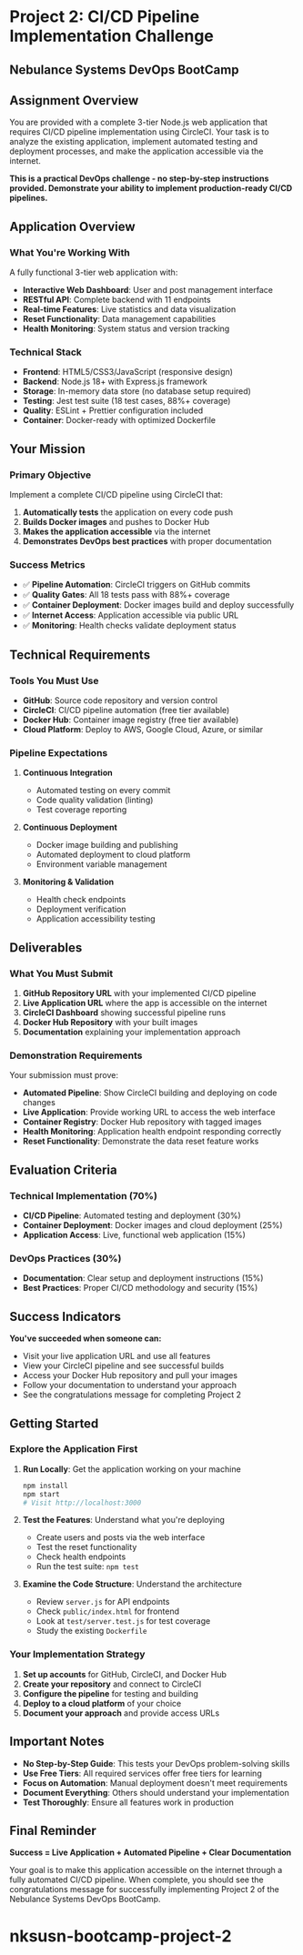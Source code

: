 # Project 2: CI/CD Pipeline Implementation Challenge
## Nebulance Systems DevOps BootCamp

## Assignment Overview

You are provided with a complete 3-tier Node.js web application that requires CI/CD pipeline implementation using CircleCI. Your task is to analyze the existing application, implement automated testing and deployment processes, and make the application accessible via the internet.

**This is a practical DevOps challenge - no step-by-step instructions provided. Demonstrate your ability to implement production-ready CI/CD pipelines.**

## Application Overview

### What You're Working With
A fully functional 3-tier web application with:
- **Interactive Web Dashboard**: User and post management interface
- **RESTful API**: Complete backend with 11 endpoints
- **Real-time Features**: Live statistics and data visualization
- **Reset Functionality**: Data management capabilities
- **Health Monitoring**: System status and version tracking

### Technical Stack
- **Frontend**: HTML5/CSS3/JavaScript (responsive design)
- **Backend**: Node.js 18+ with Express.js framework
- **Storage**: In-memory data store (no database setup required)
- **Testing**: Jest test suite (18 test cases, 88%+ coverage)
- **Quality**: ESLint + Prettier configuration included
- **Container**: Docker-ready with optimized Dockerfile

## Your Mission

### Primary Objective
Implement a complete CI/CD pipeline using CircleCI that:
1. **Automatically tests** the application on every code push
2. **Builds Docker images** and pushes to Docker Hub
3. **Makes the application accessible** via the internet
4. **Demonstrates DevOps best practices** with proper documentation

### Success Metrics
- ✅ **Pipeline Automation**: CircleCI triggers on GitHub commits
- ✅ **Quality Gates**: All 18 tests pass with 88%+ coverage
- ✅ **Container Deployment**: Docker images build and deploy successfully
- ✅ **Internet Access**: Application accessible via public URL
- ✅ **Monitoring**: Health checks validate deployment status

## Technical Requirements

### Tools You Must Use
- **GitHub**: Source code repository and version control
- **CircleCI**: CI/CD pipeline automation (free tier available)
- **Docker Hub**: Container image registry (free tier available)
- **Cloud Platform**: Deploy to AWS, Google Cloud, Azure, or similar

### Pipeline Expectations
1. **Continuous Integration**
   - Automated testing on every commit
   - Code quality validation (linting)
   - Test coverage reporting

2. **Continuous Deployment**
   - Docker image building and publishing
   - Automated deployment to cloud platform
   - Environment variable management

3. **Monitoring & Validation**
   - Health check endpoints
   - Deployment verification
   - Application accessibility testing

## Deliverables

### What You Must Submit
1. **GitHub Repository URL** with your implemented CI/CD pipeline
2. **Live Application URL** where the app is accessible on the internet
3. **CircleCI Dashboard** showing successful pipeline runs
4. **Docker Hub Repository** with your built images
5. **Documentation** explaining your implementation approach

### Demonstration Requirements
Your submission must prove:
- **Automated Pipeline**: Show CircleCI building and deploying on code changes
- **Live Application**: Provide working URL to access the web interface
- **Container Registry**: Docker Hub repository with tagged images
- **Health Monitoring**: Application health endpoint responding correctly
- **Reset Functionality**: Demonstrate the data reset feature works

## Evaluation Criteria

### Technical Implementation (70%)
- **CI/CD Pipeline**: Automated testing and deployment (30%)
- **Container Deployment**: Docker images and cloud deployment (25%)
- **Application Access**: Live, functional web application (15%)

### DevOps Practices (30%)
- **Documentation**: Clear setup and deployment instructions (15%)
- **Best Practices**: Proper CI/CD methodology and security (15%)

## Success Indicators

**You've succeeded when someone can:**
- Visit your live application URL and use all features
- View your CircleCI pipeline and see successful builds
- Access your Docker Hub repository and pull your images
- Follow your documentation to understand your approach
- See the congratulations message for completing Project 2

## Getting Started

### Explore the Application First
1. **Run Locally**: Get the application working on your machine
   ```bash
   npm install
   npm start
   # Visit http://localhost:3000
   ```

2. **Test the Features**: Understand what you're deploying
   - Create users and posts via the web interface
   - Test the reset functionality
   - Check health endpoints
   - Run the test suite: `npm test`

3. **Examine the Code Structure**: Understand the architecture
   - Review `server.js` for API endpoints
   - Check `public/index.html` for frontend
   - Look at `test/server.test.js` for test coverage
   - Study the existing `Dockerfile`

### Your Implementation Strategy
1. **Set up accounts** for GitHub, CircleCI, and Docker Hub
2. **Create your repository** and connect to CircleCI
3. **Configure the pipeline** for testing and building
4. **Deploy to a cloud platform** of your choice
5. **Document your approach** and provide access URLs

## Important Notes

- **No Step-by-Step Guide**: This tests your DevOps problem-solving skills
- **Use Free Tiers**: All required services offer free tiers for learning
- **Focus on Automation**: Manual deployment doesn't meet requirements
- **Document Everything**: Others should understand your implementation
- **Test Thoroughly**: Ensure all features work in production

## Final Reminder

**Success = Live Application + Automated Pipeline + Clear Documentation**

Your goal is to make this application accessible on the internet through a fully automated CI/CD pipeline. When complete, you should see the congratulations message for successfully implementing Project 2 of the Nebulance Systems DevOps BootCamp.
# nksusn-bootcamp-project-2
